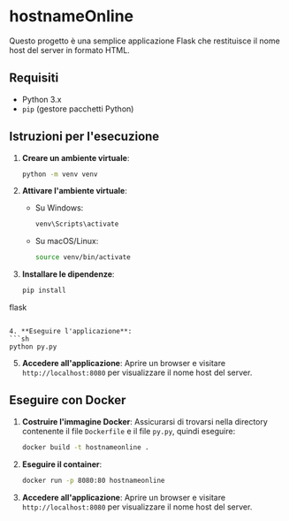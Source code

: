 # hostnameOnline

Questo progetto è una semplice applicazione Flask che restituisce il nome host del server in formato HTML.

## Requisiti
- Python 3.x
- `pip` (gestore pacchetti Python)

## Istruzioni per l'esecuzione

1. **Creare un ambiente virtuale**:
   ```sh
   python -m venv venv
   ```

2. **Attivare l'ambiente virtuale**:
   - Su Windows:
     ```sh
     venv\Scripts\activate
     ```
   - Su macOS/Linux:
     ```sh
     source venv/bin/activate
     ```

3. **Installare le dipendenze**:
   ```sh
   pip install

 flask


   ```

4. **Eseguire l'applicazione**:
   ```sh
   python py.py
   ```

5. **Accedere all'applicazione**:
   Aprire un browser e visitare `http://localhost:8080` per visualizzare il nome host del server.

## Eseguire con Docker

1. **Costruire l'immagine Docker**:
   Assicurarsi di trovarsi nella directory contenente il file `Dockerfile` e il file `py.py`, quindi eseguire:
   ```sh
   docker build -t hostnameonline .
   ```

2. **Eseguire il container**:
   ```sh
   docker run -p 8080:80 hostnameonline
   ```

3. **Accedere all'applicazione**:
   Aprire un browser e visitare `http://localhost:8080` per visualizzare il nome host del server.
```